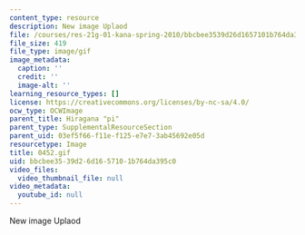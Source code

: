 ```yaml
---
content_type: resource
description: New image Uplaod
file: /courses/res-21g-01-kana-spring-2010/bbcbee3539d26d1657101b764da395c0_0452.gif
file_size: 419
file_type: image/gif
image_metadata:
  caption: ''
  credit: ''
  image-alt: ''
learning_resource_types: []
license: https://creativecommons.org/licenses/by-nc-sa/4.0/
ocw_type: OCWImage
parent_title: Hiragana "pi"
parent_type: SupplementalResourceSection
parent_uid: 03ef5f66-f11e-f125-e7e7-3ab45692e05d
resourcetype: Image
title: 0452.gif
uid: bbcbee35-39d2-6d16-5710-1b764da395c0
video_files:
  video_thumbnail_file: null
video_metadata:
  youtube_id: null
---
```

New image Uplaod
